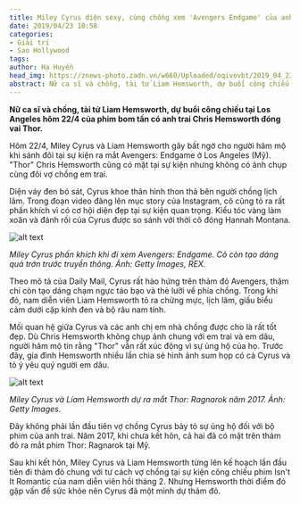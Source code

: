 ```yaml
---
title: Miley Cyrus diện sexy, cùng chồng xem 'Avengers Endgame' của anh trai
date: 2019/04/23 10:58
categories: 
- Giải trí
- Sao Hollywood
tags:
author: Hạ Huyền
head_img: https://znews-photo.zadn.vn/w660/Uploaded/oqivovbt/2019_04_23/miley_1_1.jpg
abstract: Nữ ca sĩ và chồng, tài tử Liam Hemsworth, dự buổi công chiếu tại Los Angeles hôm 22/4 của phim bom tấn có anh trai Chris Hemsworth đóng vai Thor.
---
```


**Nữ ca sĩ và chồng, tài tử Liam Hemsworth, dự buổi công chiếu tại Los Angeles hôm 22/4 của phim bom tấn có anh trai Chris Hemsworth đóng vai Thor.**

Hôm 22/4, Miley Cyrus và Liam Hemsworth gây bất ngờ cho người hâm mộ khi sánh đôi tại sự kiện ra mắt Avengers: Endgame ở Los Angeles (Mỹ). "Thor" Chris Hemsworth cũng có mặt tại sự kiện nhưng không có ảnh chụp cùng đôi vợ chồng em trai.

Diện váy đen bó sát, Cyrus khoe thân hình thon thả bên người chồng lịch lãm. Trong đoạn video đăng lên mục story của Instagram, cô cũng tỏ ra rất phấn khích vì có cơ hội diện đẹp tại sự kiện quan trọng. Kiểu tóc vàng làm xoăn và đánh rối của Cyrus được so sánh với thời cô đóng Hannah Montana.

![alt text](https://znews-photo.zadn.vn/w660/Uploaded/oqivovbt/2019_04_23/miley_1_1.jpg)

*Miley Cyrus phấn khích khi đi xem Avengers: Endgame. Cô còn tạo dáng quá trớn trước truyền thông. Ảnh: Getty Images, REX.*

Theo mô tả của Daily Mail, Cyrus rất hào hứng trên thảm đỏ Avengers, thậm chí còn tạo dáng chạm ngực táo bạo và thè lưỡi về phía chồng. Trong khi đó, nam diễn viên Liam Hemsworth tỏ ra chừng mực, lịch lãm, giấu biểu cảm dưới cặp kính đen và bộ râu nam tính.

Mối quan hệ giữa Cyrus và các anh chị em nhà chồng được cho là rất tốt đẹp. Dù Chris Hemsworth không chụp ảnh chung với em trai và em dâu, người hâm mộ tin rằng "Thor" vẫn rất xúc động vì sự ủng hộ của họ. Trước đây, gia đình Hemsworth nhiều lần chia sẻ hình ảnh sum họp có cả Cyrus và tỏ ý yêu quý người em dâu.

![alt text](https://znews-photo.zadn.vn/w660/Uploaded/oqivovbt/2019_04_23/miley_4.jpg)

*Miley Cyrus và Liam Hemsworth dự ra mắt Thor: Ragnarok năm 2017. Ảnh: Getty Images.*

Đây không phải lần đầu tiên vợ chồng Cyrus bày tỏ sự ủng hộ đối với bộ phim của anh trai. Năm 2017, khi chưa kết hôn, cả hai đã có mặt trên thảm đỏ ra mắt phim Thor: Ragnarok tại Mỹ.

Sau khi kết hôn, Miley Cyrus và Liam Hemsworth từng lên kế hoạch lần đầu tiên đi thảm đỏ chung với tư cách vợ chồng tại sự kiện công chiếu phim Isn't It Romantic của nam diễn viên hồi tháng 2. Nhưng Hemsworth thời điểm đó gặp vấn đề sức khỏe nên Cyrus đã một mình dự thảm đỏ.